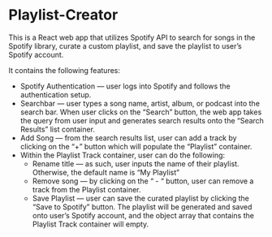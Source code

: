 # Playlist-Creator

This is a React web app that utilizes Spotify API to search for songs in the Spotify library, curate a custom playlist, and save the playlist to user’s Spotify account.

It contains the following features:
* Spotify Authentication — user logs into Spotify and follows the authentication setup.
* Searchbar — user types a song name, artist, album, or podcast into the search bar. When user clicks on the “Search” button, the web app takes the query from user input and generates search results onto the “Search Results” list container.
* Add Song — from the search results list, user can add a track by clicking on the “+” button which will populate the “Playlist” container.
* Within the Playlist Track container, user can do the following:
    * Rename title — as such, user inputs the name of their playlist. Otherwise, the default name is “My Playlist”
    * Remove song — by clicking on the “ - “ button, user can remove a track from the Playlist container.
    * Save Playlist  — user can save the curated playlist by clicking the “Save to Spotify” button. The playlist will be generated and saved onto user’s Spotify account, and the object array that contains the Playlist Track container will empty.
